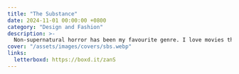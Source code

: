 ```yaml
---
title: "The Substance"
date: 2024-11-01 00:00:00 +0800
category: "Design and Fashion"
description: >-
  Non-supernatural horror has been my favourite genre. I love movies that make me think; they are relaxing. The Substance turned out to be the best for that this year. I paired that with It's What's Inside and a Chucky (movies and series) binge. A big sci-fi thriller series recommendation, which is super well made in the same vein, is Russian Doll. Natasha Lyonne has been mesmerising between this, But I'm a Cheerleader, and His Three Daughters!
cover: "/assets/images/covers/sbs.webp"
links:
  letterboxd: https://boxd.it/zanS
---
```

